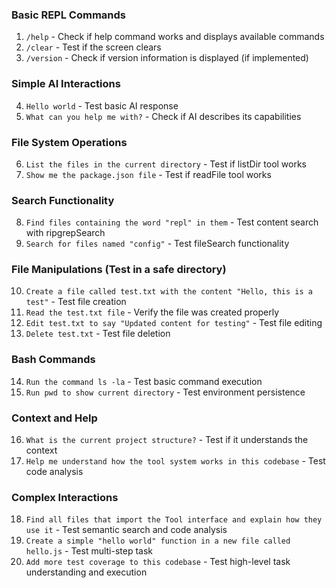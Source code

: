 ### Basic REPL Commands

1. `/help` - Check if help command works and displays available commands
2. `/clear` - Test if the screen clears
3. `/version` - Check if version information is displayed (if implemented)

### Simple AI Interactions

4. `Hello world` - Test basic AI response
5. `What can you help me with?` - Check if AI describes its capabilities

### File System Operations

6. `List the files in the current directory` - Test if listDir tool works
7. `Show me the package.json file` - Test if readFile tool works

### Search Functionality

8. `Find files containing the word "repl" in them` - Test content search with ripgrepSearch
9. `Search for files named "config"` - Test fileSearch functionality

### File Manipulations (Test in a safe directory)

10. `Create a file called test.txt with the content "Hello, this is a test"` - Test file creation
11. `Read the test.txt file` - Verify the file was created properly
12. `Edit test.txt to say "Updated content for testing"` - Test file editing
13. `Delete test.txt` - Test file deletion

### Bash Commands

14. `Run the command ls -la` - Test basic command execution
15. `Run pwd to show current directory` - Test environment persistence

### Context and Help

16. `What is the current project structure?` - Test if it understands the context
17. `Help me understand how the tool system works in this codebase` - Test code analysis

### Complex Interactions

18. `Find all files that import the Tool interface and explain how they use it` - Test semantic search and code analysis
19. `Create a simple "hello world" function in a new file called hello.js` - Test multi-step task
20. `Add more test coverage to this codebase` - Test high-level task understanding and execution
